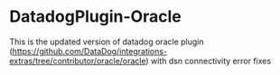 # DatadogPlugin-Oracle
This is the updated version of datadog oracle plugin (https://github.com/DataDog/integrations-extras/tree/contributor/oracle/oracle) with dsn connectivity error fixes
